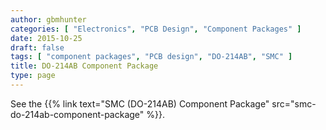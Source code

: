```yaml
---
author: gbmhunter
categories: [ "Electronics", "PCB Design", "Component Packages" ]
date: 2015-10-25
draft: false
tags: [ "component packages", "PCB design", "DO-214AB", "SMC" ]
title: DO-214AB Component Package
type: page
---
```


See the {{% link text="SMC (DO-214AB) Component Package" src="smc-do-214ab-component-package" %}}.
